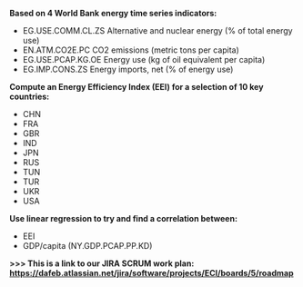 <b> Based on 4 World Bank energy time series indicators: </b>
- EG.USE.COMM.CL.ZS Alternative and nuclear energy (% of total energy use) <br> 
- EN.ATM.CO2E.PC CO2 emissions (metric tons per capita) <br> 
- EG.USE.PCAP.KG.OE Energy use (kg of oil equivalent per capita) <br>
- EG.IMP.CONS.ZS Energy imports, net (% of energy use) <br> 

<b> Compute an Energy Efficiency Index (EEI) for a selection of 10 key countries: </b>
- CHN <br> 
- FRA <br> 
- GBR <br>
- IND <br>
- JPN <br> 
- RUS <br> 
- TUN <br>
- TUR <br>
- UKR <br>
- USA <br> 

<b> Use linear regression to try and find a correlation between: </b>
- EEI <br>
- GDP/capita (NY.GDP.PCAP.PP.KD) <br>



<b> >>> This is a link to our JIRA SCRUM work plan: https://dafeb.atlassian.net/jira/software/projects/ECI/boards/5/roadmap <b>
        
        


